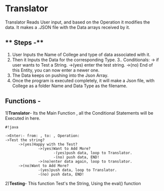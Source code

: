 # Translator #

Translator Reads User input, and based on the Operation it modifies the data.
It makes a .JSON file with the Data arrays received by it.

## ** Steps -** ##

1. User Inputs the Name of College and type of data associated with it.
2. Then it Inputs the Data for the corresponding Type.
3.. Conditionals:
    -> if user wants to Test a String.
      ->(yes) enter the test string.
      ->(no) End of this Entity, you can now enter a newer one.
4. The Data keeps on pushing into the Json Array.
5. Once the program is executed completely, it will make a Json file, with College as a folder Name and Data Type as the filename.
         
## **Functions -** ##
1)**Translator**-
Its the Main Function , all the Conditional Statements will be Executed in here.



```
#!java

->Enter:- from: , to: , Operation:
->Test the string?
      ->(yes)Happy with the Test?
               ->(yes)Want to Add More?
                      -(yes)push data, loop to Translator.
                      -(no) push data, END!
               ->(no)enter data again, loop to translator.
      ->(no)Want to Add More?
               -(yes)push data, loop to Translator.
               -(no) push data, END!

```



2)**Testing**-
This function Test's the String, Using the eval() function